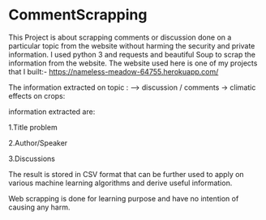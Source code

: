 # CommentScrapping
This Project is about scrapping comments or discussion done on a particular topic from the website without harming the security and private information. I used python 3 and requests and beautiful Soup to scrap the information from the website. The website used here is one of my projects that I built:- https://nameless-meadow-64755.herokuapp.com/


The information extracted on topic :
--> discussion / comments -> climatic effects on crops:

information extracted are:

1.Title problem 

2.Author/Speaker

3.Discussions

The result is stored in CSV format that can be further used to apply on various machine learning algorithms and derive useful information.

Web scrapping is done for learning purpose and have no intention of causing any harm.
